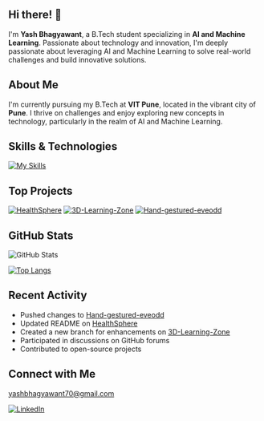 ## Hi there! 👋

I'm **Yash Bhagyawant**, a B.Tech student specializing in **AI and Machine Learning**. Passionate about technology and innovation, I'm deeply passionate about leveraging AI and Machine Learning to solve real-world challenges and build innovative solutions.

## About Me

I'm currently pursuing my B.Tech at **VIT Pune**, located in the vibrant city of **Pune**. I thrive on challenges and enjoy exploring new concepts in technology, particularly in the realm of AI and Machine Learning.

## Skills & Technologies

[![My Skills](https://skillicons.dev/icons?i=python,cpp,js,html,css,django,mysql,git,github,ai,opencv,tensorflow
)](https://skillicons.dev)

## Top Projects

[![HealthSphere](https://github-readme-stats.vercel.app/api/pin/?username=yash-7575&repo=HealthSphere&theme=dark)](https://github.com/yash-7575/HealthSphere)
[![3D-Learning-Zone](https://github-readme-stats.vercel.app/api/pin/?username=yash-7575&repo=3D-Learning-Zone&theme=dark)](https://github.com/yash-7575/3D-Learning-Zone)
[![Hand-gestured-eveodd](https://github-readme-stats.vercel.app/api/pin/?username=yash-7575&repo=Hand-gestured-eveodd&theme=dark)](https://github.com/yash-7575/Hand-gestured-eveodd)

## GitHub Stats

![GitHub Stats](https://github-readme-stats.vercel.app/api?username=yash-7575&show_icons=true&theme=radical)

[![Top Langs](https://github-readme-stats.vercel.app/api/top-langs/?username=yash-7575&layout=compact&theme=dark)](https://github.com/anuraghazra/github-readme-stats)

## Recent Activity

- Pushed changes to [Hand-gestured-eveodd](https://github.com/yash-7575/Hand-gestured-eveodd)
- Updated README on [HealthSphere](https://github.com/yash-7575/HealthSphere)
- Created a new branch for enhancements on [3D-Learning-Zone](https://github.com/yash-7575/3D-Learning-Zone)
- Participated in discussions on GitHub forums
- Contributed to open-source projects

## Connect with Me

yashbhagyawant70@gmail.com

[![LinkedIn](https://img.shields.io/badge/LinkedIn-Connect-blue?style=flat-square&logo=linkedin)](https://www.linkedin.com/in/yash-bhagyawant-4ba84b322)
